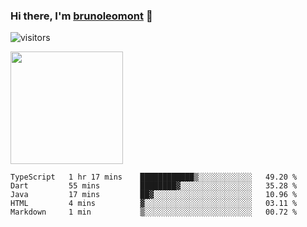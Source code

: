 ### Hi there, I'm [brunoleomont](https://www.linkedin.com/in/brunoleomont/) 👋

![visitors](https://visitor-badge.glitch.me/badge?page_id=page.id)

<img height="180em" src="https://github-readme-stats.vercel.app/api?username=brunoleomont&show_icons=true&hide_border=true&&count_private=true&include_all_commits=true" />

<!--START_SECTION:waka-->
```text
TypeScript   1 hr 17 mins    ████████████▒░░░░░░░░░░░░   49.20 % 
Dart         55 mins         ████████▓░░░░░░░░░░░░░░░░   35.28 % 
Java         17 mins         ██▓░░░░░░░░░░░░░░░░░░░░░░   10.96 % 
HTML         4 mins          ▓░░░░░░░░░░░░░░░░░░░░░░░░   03.11 % 
Markdown     1 min           ▒░░░░░░░░░░░░░░░░░░░░░░░░   00.72 % 
```
<!--END_SECTION:waka-->

<!--
**brunoleomont/brunoleomont** is a ✨ _special_ ✨ repository because its `README.md` (this file) appears on your GitHub profile.

Here are some ideas to get you started:

- 🔭 I’m currently working on ...
- 🌱 I’m currently learning ...
- 👯 I’m looking to collaborate on ...
- 🤔 I’m looking for help with ...
- 💬 Ask me about ...
- 📫 How to reach me: ...
- 😄 Pronouns: ...
- ⚡ Fun fact: ...
-->
